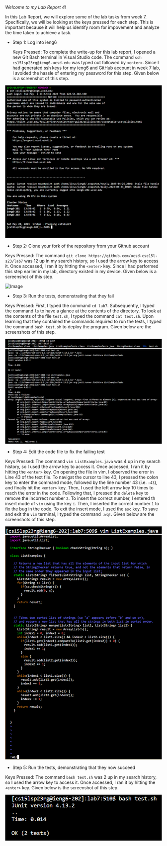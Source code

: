 *Welcome to my Lab Report 4!*

In this Lab Report, we will explore some of the lab tasks from week 7. Specifically, we will be looking at the keys pressed for each step. This is important because it will help us identify room for impovement and analyze the time taken to achieve a task.

* Step 1: Log into ieng6

  Keys Pressed: To complete the write-up for this lab report, I opened a new Git Bash terminal in Visual Studio code. The command `ssh cs15lsp23rg@ieng6.ucsd.edu` was typed out followed by 
  `<enter>`. Since I had generated ssh keys for my ieng6 and GitHub account in week 7 lab, I avoided the hassle of entering my password for this step. Given below is a screenshot of this step.

![Image](lab4_step1_scr1.png)

 * Step 2: Clone your fork of the repository from your Github account
 
  Keys Pressed: The command `git clone https://github.com/ucsd-cse15l-s23/lab7` was 12 up in my search history, so I used the arrow key to access it. Once accessed, I ran it by hitting the  `<enter>` key. Since I had performed this step earlier in my lab, directory existed in my device. Given below is a screenshot of this step.
  
![Image](lab4_step2_scr1.png)

 * Step 3: Run the tests, demonstrating that they fail
 
  Keys Pressed: First, I typed the command `cd lab7`. Subsequently, I typed the command `ls` to have a glance at the contents of the directory. To look at the contents of the file `test.sh`, I typed the command `cat test.sh`. Upon learning that they contained the commands required to run the tests, I typed the command `bash test.sh` to deploy the program. Given below are the screenshots of this step.
  
![Image](lab4_step3_scr1.png)
![Image](lab4_step3_scr2.png)

  * Step 4: Edit the code file to fix the failing test
    
   Keys Pressed: The command `vim ListExamples.java` was 4 up in my search history, so I used the arrow key to access it. Once accessed, I ran it by hitting the `<enter>` key. On opening the file in vim, I observed the error in Line 43 of the text file. To navigat the cursor to line 43, I pressed the colon key to enter the command mode, followed by the line number 43 (i.e. `:43`), and finally hit the `<enter>` key. Then, I used the left arrow key 10 times to reach the error in the code. Following that, I pressed the `delete` key to remove the incorrect number `2`. To insert the correct number, I entered th insert mode of `vim` using the key `i`. Then, I inserted the correct number `1` to fix the bug in the code. To exit the insert mode, I used the `esc` key. To save and exit the `vim` terminal, I typed the command `:wq!`. Given below are the screenshots of this step.
   
![Image](lab4_step4_scr1.png)
![Image](lab4_step4_scr2.png)
    
  * Step 5: Run the tests, demonstrating that they now succeed

   Keys Pressed: The command `bash test.sh` was 2 up in my search history, so I used the arrow key to access it. Once accessed, I ran it by hitting the `<enter>` key. Given below is the screenshot of this step.

![Image](lab4_step5_scr1.png)
  
